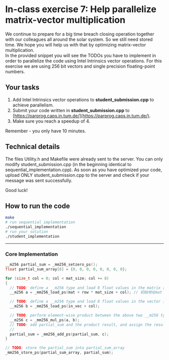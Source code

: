 # In-class exercise 7: Help parallelize matrix-vector multiplication
We continue to prepare for a big time breach closing operation together with our colleagues all around the solar system. So we still need stored time. We hope you will help us with that by optimizing matrix-vector multiplication.    
In the provided snippet you will see the TODOs you have to implement in order to parallelize the code using Intel Intrinsics vector operations. For this exercise we are using 256 bit vectors and single precision floating-point numbers.


## Your tasks
1. Add Intel Intrinsics vector operations to **student_submission.cpp** to achieve parallelism.
2. Submit your code written in **student_submission.cpp** to [https://parprog.caps.in.tum.de/](https://parprog.caps.in.tum.de/).
3. Make sure you reach a speedup of 4.

Remember - you only have 10 minutes.

## Technical details
The files Utility.h and Makefile were already sent to the server. You can only modify student_submission.cpp (in the beginning identical to sequential_implementation.cpp). As soon as you have optimized your code, upload ONLY student_submission.cpp to the server and check if your message was sent successfully.

Good luck! 

## How to run the code

```bash
make
# run sequential implementation
./sequential_implementation
# run your solution
./student_implementation
```

----

### Core Implementation

```cpp
__m256 partial_sum = _mm256_setzero_ps();
float partial_sum_array[8] = {0, 0, 0, 0, 0, 0, 0, 0};

for (size_t col = 0; col < mat_size; col += 8)
{
  // TODO: define a __m256 type and load 8 float values in the matrix row into it
  __m256 a = _mm256_load_ps(mat + row * mat_size + col); // 初始地址mat + row 偏移 + 最后的 col

  // TODO: define a __m256 type and load 8 float values in the vector into it
  __m256 b = _mm256_load_ps(in_vec + col);

  // TODO: perform element-wise product between the above two __m256 type and store it in a new __m256 type
  __m256 c = _mm256_mul_ps(a, b);
  // TODO: add partial_sum and the product result, and assign the result to partial_sum
  //
  partial_sum = _mm256_add_ps(partial_sum, c);
}

// TODO: store the partial_sum into partial_sum_array
_mm256_store_ps(partial_sum_array, partial_sum);
```

